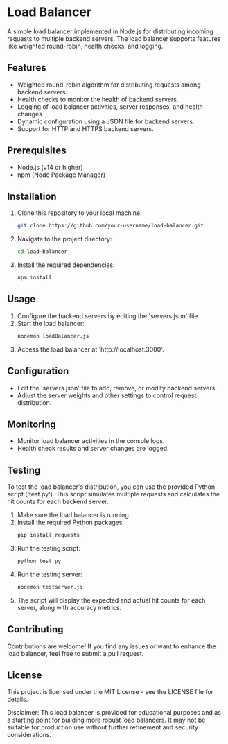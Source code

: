 # Load Balancer

A simple load balancer implemented in Node.js for distributing incoming requests to multiple backend servers. The load balancer supports features like weighted round-robin, health checks, and logging.

## Features

- Weighted round-robin algorithm for distributing requests among backend servers.
- Health checks to monitor the health of backend servers.
- Logging of load balancer activities, server responses, and health changes.
- Dynamic configuration using a JSON file for backend servers.
- Support for HTTP and HTTPS backend servers.

## Prerequisites

- Node.js (v14 or higher)
- npm (Node Package Manager)

## Installation

1. Clone this repository to your local machine:

   ```sh
   git clone https://github.com/your-username/load-balancer.git

2. Navigate to the project directory:
    ```sh
    cd load-balancer

3. Install the required dependencies:
    ```sh
    npm install

## Usage

1. Configure the backend servers by editing the 'servers.json' file.
2. Start the load balancer:
    ```sh
    nodemon loadBalancer.js

3. Access the load balancer at 'http://localhost:3000'.

## Configuration

- Edit the 'servers.json' file to add, remove, or modify backend servers.
- Adjust the server weights and other settings to control request distribution.

## Monitoring

- Monitor load balancer activities in the console logs.
- Health check results and server changes are logged.

## Testing

To test the load balancer's distribution, you can use the provided Python script ('test.py'). This script simulates multiple requests and calculates the hit counts for each backend server.

1. Make sure the load balancer is running.
2. Install the required Python packages:
    ```sh
    pip install requests

3. Run the testing script:
    ```sh
    python test.py

4. Run the testing server:
    ```sh
    nodemon testserver.js

5. The script will display the expected and actual hit counts for each server, along with accuracy metrics.

## Contributing

Contributions are welcome! If you find any issues or want to enhance the load balancer, feel free to submit a pull request.

## License

This project is licensed under the MIT License - see the LICENSE file for details.

Disclaimer: This load balancer is provided for educational purposes and as a starting point for building more robust load balancers. It may not be suitable for production use without further refinement and security considerations.
